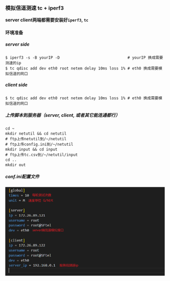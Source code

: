 ### 模拟信道测速 tc + iperf3
**server client两端都需要安装好`iperf3`, `tc`**
#### 环境准备
##### server side
```shell
$ iperf3 -s -B yourIP -D                              # yourIP 换成需要测速的ip
$ tc qdisc add dev eth0 root netem delay 10ms loss 1% # eth0 换成需要模拟信道的网口
```

##### client side
```shell
$ tc qdisc add dev eth0 root netem delay 10ms loss 1% # eth0 换成需要模拟信道的网口
```
##### 上传脚本到服务器（server, client, 或者其它能连通都行）
```shell
cd ~ 
mkdir netutil && cd netutil
# ftp上传netutil到/~/netutil
# ftp上传config.ini到/~/netutil
mkdir input && cd input
# ftp上传tc.csv到/~/netutil/input
cd ..
mkdir out
```
##### conf.ini配置文件
![](/img/conf.png)
